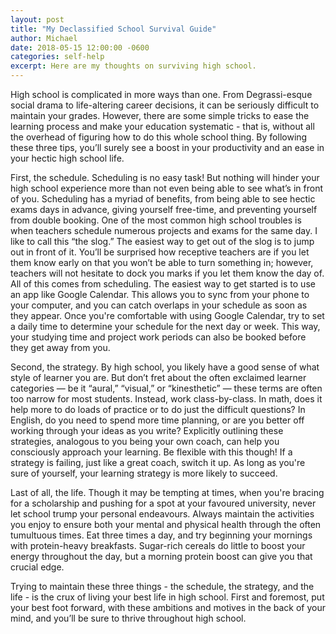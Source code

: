 ```yaml
---
layout: post
title: "My Declassified School Survival Guide"
author: Michael
date: 2018-05-15 12:00:00 -0600
categories: self-help
excerpt: Here are my thoughts on surviving high school. 
---
```


High school is complicated in more ways than one. From Degrassi-esque social drama to life-altering career decisions, it can be seriously difficult to maintain your grades. However, there are some simple tricks to ease the learning process and make your education systematic - that is, without all the overhead of figuring how to do this whole school thing. By following these three tips, you’ll surely see a boost in your productivity and an ease in your hectic high school life.

First, the schedule. Scheduling is no easy task! But nothing will hinder your high school experience more than not even being able to see what’s in front of you. Scheduling has a myriad of benefits, from being able to see hectic exams days in advance, giving yourself free-time, and preventing yourself from double booking. One of the most common high school troubles is when teachers schedule numerous projects and exams for the same day. I like to call this “the slog.” The easiest way to get out of the slog is to jump out in front of it. You’ll be surprised how receptive teachers are if you let them know early on that you won’t be able to turn something in; however, teachers will not hesitate to dock you marks if you let them know the day of. All of this comes from scheduling. The easiest way to get started is to use an app like Google Calendar. This allows you to sync from your phone to your computer, and you can catch overlaps in your schedule as soon as they appear. Once you're comfortable with using Google Calendar, try to set a daily time to determine your schedule for the next day or week. This way, your studying time and project work periods can also be booked before they get away from you.

Second, the strategy. By high school, you likely have a good sense of what style of learner you are. But don’t fret about the often exclaimed learner categories — be it “aural,” “visual,” or “kinesthetic” — these terms are often too narrow for most students. Instead, work class-by-class. In math, does it help more to do loads of practice or to do just the difficult questions? In English, do you need to spend more time planning, or are you better off working through your ideas as you write? Explicitly outlining these strategies, analogous to you being your own coach, can help you consciously approach your learning. Be flexible with this though! If a strategy is failing, just like a great coach, switch it up. As long as you're sure of yourself, your learning strategy is more likely to succeed. 

Last of all, the life. Though it may be tempting at times, when you're bracing for a scholarship and pushing for a spot at your favoured university, never let school trump your personal endeavours. Always maintain the activities you enjoy to ensure both your mental and physical health through the often tumultuous times. Eat three times a day, and try beginning your mornings with protein-heavy breakfasts. Sugar-rich cereals do little to boost your energy throughout the day, but a morning protein boost can give you that crucial edge.

Trying to maintain these three things - the schedule, the strategy, and the life - is the crux of living your best life in high school. First and foremost, put your best foot forward, with these ambitions and motives in the back of your mind, and you’ll be sure to thrive throughout high school.
